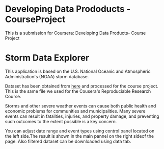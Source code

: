 Developing Data Prododucts - CourseProject
=========================
This is a submission for Coursera: Developing Data Products- Course Project

Storm Data Explorer
==================

This application is based on the U.S. National Oceanic and Atmospheric Administration's (NOAA) storm database.

Dataset has been obtained from [here](https://d396qusza40orc.cloudfront.net/repdata%2Fdata%2FStormData.csv.bz2) and processed for the course project. This is the same file we used for the Cousera's Reproduciable Research Course.

Storms and other severe weather events can cause both public health and economic problems for communities and municipalities. Many severe events can result in fatalities, injuries, and property damage, and preventing such outcomes to the extent possible is a key concern.

You can adjust date range and event types using control panel located on the left side.The result is shown in the main pannel on the right sideof the page. Also filtered dataset can be downloaded using data tab.